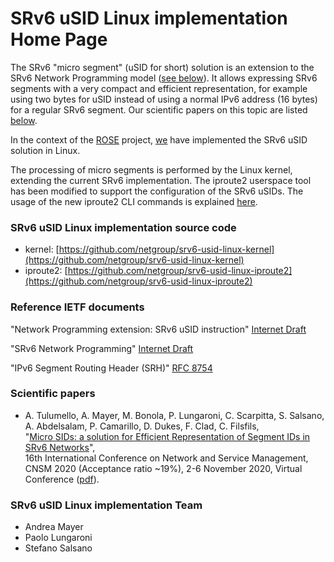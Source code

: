 # SRv6 uSID Linux implementation Home Page

The SRv6 "micro segment" (uSID for short) solution is an extension to the SRv6 Network
Programming model ([see below](#reference-ietf-documents)). It allows expressing SRv6 segments with a very compact and 
efficient representation, for example using two bytes for uSID instead of using 
a normal IPv6 address (16 bytes) for a regular SRv6 segment. Our scientific papers on this topic
are listed [below](#scientific-papers).

In the context of the [ROSE](https://netgroup.github.io/rose/) project, [we](#srv6-usid-linux-implementation-team) have 
implemented the SRv6 uSID solution in Linux.

The processing of micro segments is performed by the Linux kernel, extending the current SRv6 implementation.
The iproute2 userspace tool has been modified to support the configuration of the SRv6 uSIDs. The usage of
the new iproute2 CLI commands is explained [here](iproute2-uSID-README.md).


### SRv6 uSID Linux implementation source  code

- kernel: [https://github.com/netgroup/srv6-usid-linux-kernel](https://github.com/netgroup/srv6-usid-linux-kernel)
- iproute2: [https://github.com/netgroup/srv6-usid-linux-iproute2](https://github.com/netgroup/srv6-usid-linux-iproute2)

### Reference IETF documents

"Network Programming extension: SRv6 uSID instruction" [Internet Draft](https://tools.ietf.org/html/draft-filsfils-spring-net-pgm-extension-srv6-usid)

"SRv6 Network Programming" [Internet Draft](https://tools.ietf.org/html/draft-ietf-spring-srv6-network-programming) 
              
"IPv6 Segment Routing Header (SRH)" [RFC 8754](https://www.rfc-editor.org/rfc/rfc8754.html)

### Scientific papers

- A. Tulumello, A. Mayer, M. Bonola, P. Lungaroni, C. Scarpitta, S. Salsano, A. Abdelsalam, P. Camarillo, D. Dukes, F. Clad, C. Filsfils, <br>
"[Micro SIDs: a solution for Efficient Representation of Segment IDs in SRv6 Networks](https://doi.org/10.23919/CNSM50824.2020.9269075)", <br> 
16th International Conference on Network and Service Management, CNSM 2020 (Acceptance ratio ~19%), 2-6 November 2020, Virtual Conference ([pdf](http://dl.ifip.org/db/conf/cnsm/cnsm2020/1570663490.pdf)). 

### SRv6 uSID Linux implementation Team

- Andrea Mayer
- Paolo Lungaroni
- Stefano Salsano
